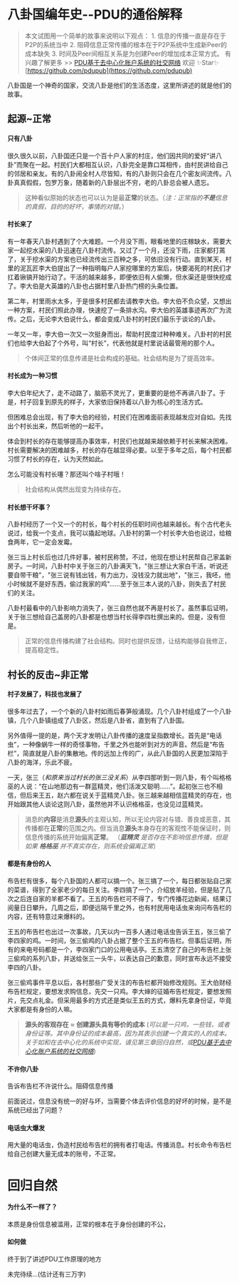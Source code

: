 # 八卦国编年史--PDU的通俗解释

> 本文试图用一个简单的故事来说明以下观点：
     1. 信息的传播一直是存在于P2P的系统当中
     2. 阻碍信息正常传播的根本在于P2P系统中生成新Peer的成本缺失
     3. 时间及Peer间相互关系是为创建Peer的增加成本正常方式。 
有兴趣了解更多 >> [PDU基于去中心化账户系统的社交网络](https://github.com/pdupub/Documentation/blob/master/zh-CN/WhitePaper.md)
欢迎 ✨Star✨ [https://github.com/pdupub](https://github.com/pdupub)

八卦国是一个神奇的国家，交流八卦是他们的生活态度，这里所讲述的就是他们的故事。

## 起源~正常
#### 只有八卦
很久很久以前，八卦国还只是一个百十户人家的村庄，他们因共同的爱好“讲八卦”而聚在一起。村民们大都相互认识，八卦完全是靠口耳相传，由村民讲给自己的邻居和亲友。有的八卦闹全村人尽皆知，有的八卦则只会在几个密友间流传。八卦真真假假，包罗万象，随着新的八卦层出不穷，老的八卦总会被人遗忘。

> 这种看似原始的状态也可以认为是最**正常**的状态。（*注：正常指的**不是**信息的真假，目的的好坏，事情的对错。*）

#### 村长来了
有一年春天八卦村遇到了个大难题。一个月没下雨，眼看地里的庄稼缺水，需要大家一起挖水渠的八卦迅速在八卦村流传。又过了一个月，还没下雨，庄家都打蔫了，关于挖水渠的方案也已经流传出三百种之多，可依旧没有行动。直到某天，村里的泥瓦匠李大伯提出了一种指明每户人家挖哪里的方案后，快要渴死的村民们才扛着锹镐开始行动了。干活的越来越多，即便依旧有人偷懒，但水渠还是很快挖成了。李大伯是大英雄的八卦也占据村里八卦热门榜的头条位置。

第二年，村里雨水太多，于是很多村民都去请教李大伯。李大伯不负众望，又想出一种方案，村民们照此办理，快速挖了一条排水沟。李大伯的英雄事迹再次广为流传。之后，无论李大伯说什么，都会变成八卦村的村民们最乐于谈论的八卦。

一年又一年，李大伯一次又一次挺身而出，帮助村民度过种种难关。八卦村的村民们也给李大伯起了个外号，叫“村长”，代表他就是村里说话最管用的那个人。

> 个体间正常的信息传递是社会构成的基础。社会结构是为了提高效率。

#### 村长成为一种习惯
李大伯年纪大了，走不动路了，脑筋不灵光了，更重要的是他不再讲八卦了。于是，村子回复到原先的样子，大家依旧保持着以八卦为核心的生活方式。

但困难总会出现，有了李大伯的经验，村民们在困难面前表现越发应对自如。先找出个村长出来，然后听他的一起干。

体会到村长的存在能够提高办事效率，村民们也就越来越依赖于村长来解决困难。村长需要解决的困难越多，村长的存在越显得必要。以至于多年之后，每个村民都习惯了村长的存在，认为天然如此。

怎么可能没有村长噻？那还叫个啥子村哦！

> 社会结构从偶然出现变为持续存在。

#### 村长想干坏事？

八卦村经历了一个又一个的村长，每个村长的任职时间也越来越长。有个古代老头说过，给我一个支点，我可以撬起地球。八卦村的第一个村长李大伯也说过，给粮食两年，它一定会发霉。

张三当上村长后也过几件好事，被村民称赞。不过，他现在想让村民帮自己家盖新房子。一时间，八卦村中关于张三的八卦满天飞，"张三想让大家白干活，听说还要自带干粮"，"张三说有钱出钱，有力出力，没钱没力就出地"，"张三，我呸，他小时候就不是好东西，偷过我家的鸡"……至于张三本人说的八卦，则失去了村民们的关注。

八卦村最看中的八卦影响力消失了，张三自然也就不再是村长了。虽然事后证明，关于张三想给自己盖房的八卦都是也想当村长得李四杜撰出来的。但是，没有但是。

> 正常的信息传播构建了社会结构。同时也提供反馈，让结构能够自我修正，提高稳定性。

## 村长的反击~非正常
#### 村子发展了，科技也发展了
很多年过去了，一个个新的八卦村如雨后春笋般涌现。几个八卦村组成了一个八卦镇，几个八卦镇组成了八卦区，然后是八卦省，直到有了八卦国。

另外值得一提的是，两个天才发明让八卦传播的速度呈指数增长。首先是“电话虫”，一种像蜗牛一样的奇怪事物，千里之外也能听到对方的声音。然后是“布告栏”，简直就是八卦的集散地。传的远加上传的广，从此八卦国的人民更加深陷于八卦的海洋，乐此不疲。

一天，张三（*和原来当过村长的张三没关系*）从李四那听到一则八卦，有个叫格格巫的人说：“在山地那边有一群蓝精灵，他们活泼又聪明……”。起初张三也不相信，但后来王五，赵六都在说关于蓝精灵八卦。张三越来越相信蓝精灵的存在，也开始跟其他人谈论这则八卦，虽然他并不认识格格巫，也没见过蓝精灵。

> 消息的**内容**是消息**源头**的主观认知，所以无论内容对与错、善良或恶意，其传播都在**正常**的范围之内。但当消息**源头**本身存在的客观性不能保证时，则信息传播的系统开始偏离**正常**。
（***蓝精灵** 是否存在不影响信息传播，但是如果* ***格格巫** 并不真实存在，则系统会偏离正常*）

#### 都是有身份的人
布告栏有很多，每个八卦国的人都可以搞一个。张三搞了一个，每日都张贴自己家的菜谱，得到了全家老少的每日关注。李四搞了一个，介绍放羊经验，但是贴了几次之后连自家的羊都不看了。王五的布告栏可不得了，专门传播花边新闻，结果订阅量日日攀升。几周之后，即便远隔千里之外，也有村民用电话虫来询问布告栏的内容，还有特意过来爆料的。

王五的布告栏也出过一次事故，几天以内一百多人通过电话虫告诉王五，张三偷了李四家的鸡。一时间，张三偷鸡的八卦占据了整个王五的布告栏。但事后证明，所有的来电号码都是一个，李四家门口的公用电话亭。王五清空了自己的布告栏上张三偷鸡的系列八卦，并送给张三一头牛，以表达自己的歉意，同时宣布永远不接受李四的八卦。

张三偷鸡事件平息以后，各村那些广受关注的布告栏都开始修改规则。王大伯财经布告栏规定，要想发求购信息，先交一只鸡。李大婶的征婚布告栏规定，要想发照片，先交点礼金。但采用最多的方式还是类似王五的方式，爆料先拿身份证，毕竟大家都是有身份的人嘛。

> **源头的客观存在** ≈ **创建源头具有等价的成本**
(*可以是一只鸡，一些钱，或者身份证等。其中身份证的成本最高，因为其表示创建一个真实的人的成本。关于如和在去中心化的系统中实现，请见第三章回归自然，或[PDU基于去中心化账户系统的社交网络](https://github.com/pdupub/Documentation/blob/master/zh-CN/WhitePaper.md)*)

#### 不许你八卦
告诉布告栏不许说什么。阻碍信息传播

前面说过，信息没有统一的好与坏，当需要个体去评价信息的好坏的时候，是不是系统已经出了问题？

#### 电话虫大爆发
用大量的电话虫，伪造村民给布告栏的拥有者打电话。传播消息。村长命令布告栏给自己创建大量无成本的账号，不正常。

# 回归自然
#### 为什么不一样了？
本质是身份信息被滥用，正常的根本在于身份创建的不公，

#### 如何做
终于到了讲述PDU工作原理的地方







未完待续...(估计还有三万字)
